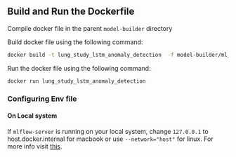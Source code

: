 ## Build and Run the Dockerfile

Compile docker file in the parent `model-builder` directory

Build docker file using the following command:

```bash
docker build -t lung_study_lstm_anomaly_detection  -f model-builder/ml_models/anamoly_detection/lung_study/Dockerfile  .
```

Run the docker file using the following command:

```bash
docker run lung_study_lstm_anomaly_detection
```

### Configuring Env file

#### On Local system

If ```mlflow-server``` is running on your local system, change `127.0.0.1` to host.docker.internal for macbook or use ```--network="host"``` for linux. For more info visit [this](https://stackoverflow.com/questions/24319662/from-inside-of-a-docker-container-how-do-i-connect-to-the-localhost-of-the-mach#:~:text=Use%20%2D%2Dnetwork%3D%22host%22,for%20Linux%2C%20per%20the%20documentation.).